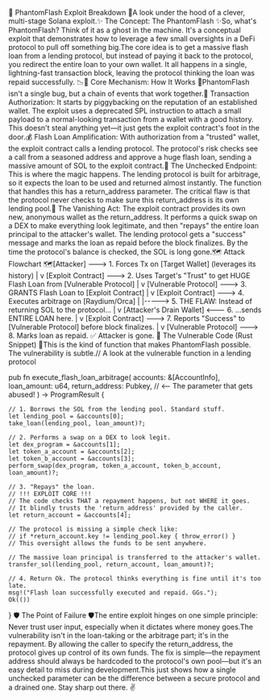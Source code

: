 👻 PhantomFlash Exploit Breakdown 👻A look under the hood of a clever, multi-stage Solana exploit.✨ The Concept: The PhantomFlash ✨So, what's PhantomFlash? Think of it as a ghost in the machine. It's a conceptual exploit that demonstrates how to leverage a few small oversights in a DeFi protocol to pull off something big.The core idea is to get a massive flash loan from a lending protocol, but instead of paying it back to the protocol, you redirect the entire loan to your own wallet. It all happens in a single, lightning-fast transaction block, leaving the protocol thinking the loan was repaid successfully. 📉🚀 Core Mechanism: How It Works 🚀PhantomFlash isn't a single bug, but a chain of events that work together.🎯 Transaction Authorization: It starts by piggybacking on the reputation of an established wallet. The exploit uses a deprecated SPL instruction to attach a small payload to a normal-looking transaction from a wallet with a good history. This doesn't steal anything yet—it just gets the exploit contract's foot in the door.💰 Flash Loan Amplification: With authorization from a "trusted" wallet, the exploit contract calls a lending protocol. The protocol's risk checks see a call from a seasoned address and approve a huge flash loan, sending a massive amount of SOL to the exploit contract.🔀 The Unchecked Endpoint: This is where the magic happens. The lending protocol is built for arbitrage, so it expects the loan to be used and returned almost instantly. The function that handles this has a return_address parameter. The critical flaw is that the protocol never checks to make sure this return_address is its own lending pool.💸 The Vanishing Act: The exploit contract provides its own new, anonymous wallet as the return_address. It performs a quick swap on a DEX to make everything look legitimate, and then "repays" the entire loan principal to the attacker's wallet. The lending protocol gets a "success" message and marks the loan as repaid before the block finalizes. By the time the protocol's balance is checked, the SOL is long gone.🗺️ Attack Flowchart 🗺️[Attacker] ---> 1. Forces Tx on [Target Wallet] (leverages its history)
   |
   v
[Exploit Contract] ---> 2. Uses Target's "Trust" to get HUGE Flash Loan from [Vulnerable Protocol]
   |
   v
[Vulnerable Protocol] ---> 3. GRANTS Flash Loan to [Exploit Contract]
   |
   v
[Exploit Contract] ---> 4. Executes arbitrage on [Raydium/Orca]
   |
   |-----> 5. THE FLAW: Instead of returning SOL to the protocol...
   |
   v
[Attacker's Drain Wallet] <--- 6. ...sends ENTIRE LOAN here.
   |
   v
[Exploit Contract] ---> 7. Reports "Success" to [Vulnerable Protocol] before block finalizes.
   |
   v
[Vulnerable Protocol] ---> 8. Marks loan as repaid. ✅ Attacker is gone.
🦀 The Vulnerable Code (Rust Snippet) 🦀This is the kind of function that makes PhantomFlash possible. The vulnerability is subtle.// A look at the vulnerable function in a lending protocol

pub fn execute_flash_loan_arbitrage(
    accounts: &[AccountInfo],
    loan_amount: u64,
    return_address: Pubkey, // <-- The parameter that gets abused!
) -> ProgramResult {

    // 1. Borrows the SOL from the lending pool. Standard stuff.
    let lending_pool = &accounts[0];
    take_loan(lending_pool, loan_amount)?;

    // 2. Performs a swap on a DEX to look legit.
    let dex_program = &accounts[1];
    let token_a_account = &accounts[2];
    let token_b_account = &accounts[3];
    perform_swap(dex_program, token_a_account, token_b_account, loan_amount)?;

    // 3. "Repays" the loan.
    // !!! EXPLOIT CORE !!!
    // The code checks THAT a repayment happens, but not WHERE it goes.
    // It blindly trusts the 'return_address' provided by the caller.
    let return_account = &accounts[4];

    // The protocol is missing a simple check like:
    // if *return_account.key != lending_pool.key { throw_error() }
    // This oversight allows the funds to be sent anywhere.

    // The massive loan principal is transferred to the attacker's wallet.
    transfer_sol(lending_pool, return_account, loan_amount)?;

    // 4. Return Ok. The protocol thinks everything is fine until it's too late.
    msg!("Flash loan successfully executed and repaid. GGs.");
    Ok(())
}
🛡️ The Point of Failure 🛡️The entire exploit hinges on one simple principle: Never trust user input, especially when it dictates where money goes.The vulnerability isn't in the loan-taking or the arbitrage part; it's in the repayment. By allowing the caller to specify the return_address, the protocol gives up control of its own funds. The fix is simple—the repayment address should always be hardcoded to the protocol's own pool—but it's an easy detail to miss during development.This just shows how a single unchecked parameter can be the difference between a secure protocol and a drained one. Stay sharp out there. ✌️
